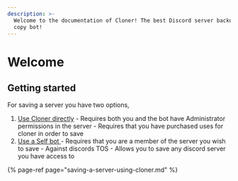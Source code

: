 ```yaml
---
description: >-
  Welcome to the documentation of Cloner! The best Discord server backup and
  copy bot!
---
```


# Welcome

## Getting started <a id="getting-started"></a>

For saving a server you have two options,

1. ​[Use Cloner directly](saving-a-server-using-cloner.md) - Requires both you and the bot have Administrator permissions in the server - Requires that you have purchased uses for cloner in order to save
2. ​[Use a Self bot ](saving-and-loading-servers/saving-a-server-using-the-selfbot.md)- Requires that you are a member of the server you wish to save - Against discords TOS - Allows you to save any discord server you have access to

{% page-ref page="saving-a-server-using-cloner.md" %}



